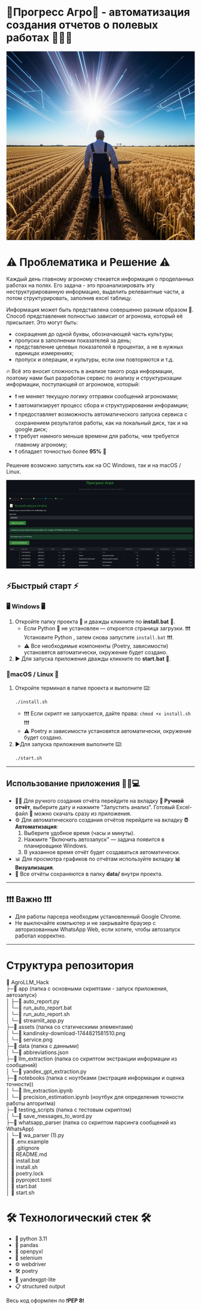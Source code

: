# 🚀Прогресс Агро🚜 - автоматизация создания отчетов о полевых работах 🌿🌾🌻

![Прогресс Агро](https://github.com/OZheRelieV/AgroLLM_Hack/blob/main/assets/kandinsky-download-1744821581510.png)

# ⚠️ Проблематика и Решение ⚠️ 
Каждый день главному агроному стекается информация о проделанных работах на полях. Его задача - это проанализировать эту неструктурированную информацию, выделить релевантные части, а потом структурировать, заполнив excel таблицу.

Информация может быть представлена совершенно разным образом 🤔. Способ представления полностью зависит от агронома, который её присылает.  Это могут быть:
- сокращения до одной буквы, обозначающей часть культуры;
- пропуски в заполнении показателей за день;
- представление целевых показателей в процентах, а не в нужных единицах измерениях;
- пропуск и операции, и культуры, если они повторяются и т.д.

🔥 Всё это вносит сложность в анализе такого рода информации, поэтому нами был разработан сервис по анализу и структуризации информации, поступающей от агрономов, который:
- ❗ не меняет текущую логику отправки сообщений агрономами;
- ❗ автоматизирует процесс сбора и структурировании инфорамции;
- ❗ предоставляет возможность автоматического запуска сервиса с сохранением результатов работы, как на локальный диск, так и на google диск;
- ❗ требует намного меньше времени для работы, чем требуется главному агроному;
- ❗ обладает точностью более **95%** 🎯

Решение возможно запустить как на ОС Windows, так и на macOS / Linux.

![Прогресс Агро](https://github.com/OZheRelieV/AgroLLM_Hack/blob/main/assets/service.png)

## ⚡Быстрый старт ⚡

### 🖥 Windows 🖥 

1. Откройте папку проекта 📁 и дважды кликните по **install.bat** 📄.
   - Если Python 🐍 не установлен — откроется страница загрузки. ❗❗❗ Установите Python , затем снова запустите `install.bat` ❗❗❗.
   - ⚠️ Все необходимые компоненты (Poetry, зависимости) установятся автоматически, окружение будет создано.
2. ▶️ Для запуска приложения дважды кликните по **start.bat** 📄.

### 🐧macOS / Linux 🐧

1. Откройте терминал в папке проекта и выполните ⌨️:
   ```sh
   ./install.sh
   ```
   - ❗❗❗ Если скрипт не запускается, дайте права: `chmod +x install.sh` ❗❗❗
   - ⚠️ Poetry и зависимости установятся автоматически, окружение будет создано.
2. ▶️Для запуска приложения выполните ⌨️:
   ```sh
   ./start.sh
   ```

---

## Использование приложения 🚀🚜💻


- 🧑‍💻 Для ручного создания отчёта перейдите на вкладку **📝 Ручной отчёт**, выберите дату и нажмите "Запустить анализ". Готовый Excel-файл 📄 можно скачать сразу из приложения.
- ⚙️ Для автоматического создания отчётов перейдите на вкладку **⏰ Автоматизация**:
  1. Выберите удобное время (часы и минуты).
  2. Нажмите "Включить автозапуск" — задача появится в планировщике Windows.
  3. В указанное время отчёт будет создаваться автоматически.
- 📊 Для просмотра графиков по отчётам используйте вкладку **📊 Визуализация**.
- 📝 Все отчёты сохраняются в папку **data/** внутри проекта.

---

## ❗❗❗ Важно ❗❗❗

- Для работы парсера необходим установленный Google Chrome.
- Не выключайте компьютер и не закрывайте браузер с авторизованным WhatsApp Web, если хотите, чтобы автозапуск работал корректно.

---

# Структура репозитория
📁 AgroLLM_Hack  
├─📁 app (папка с основными скриптами - запуск приложения, автозапуск)  
│ ├─📄 auto_report.py  
│ └─📄 run_auto_report.bat  
│ └─📄 run_auto_report.sh  
│ └─📄 streamlit_app.py  
├─📁 assets (папка со статическими элементами)  
│ └─📄 kandinsky-download-1744821581510.png  
│ └─📄 service.png  
├─📁 data (папка с данными)  
│ └─📄 abbreviations.json  
├─📁 llm_extraction (папка со скриптом экстракции информации из сообщений)  
│ └─📄 yandex_gpt_extraction.py  
├─📁 notebooks (папка с ноутбками (экстрация информации и оценка точности))  
│ └─📄 llm_extraction.ipynb  
│ └─📄 precision_estimation.ipynb (ноутбук для определения точности работы алгоритма)  
├─📁 testing_scripts (папка с тестовым скриптом)  
│ └─📄 save_messages_to_word.py  
├─📁 whatsapp_parser (папка со скриптом парсинга сообщений из WhatsApp)  
│ └─📄 wa_parser (1).py  
│ 📄 .env.example  
│ 📄 .gitignore  
│ 📄 README.md  
│ 📄 install.bat  
│ 📄 install.sh  
│ 📄 poetry.lock  
│ 📄 pyproject.toml  
│ 📄 start.bat  
│ 📄 start.sh  

# 🛠️ Технологический стек 🛠️ 

- 🐍 python 3.11
- 🐼 pandas
- 📄 openpyxl
- 🤖 selenium
- ⚙️ webdriver
- 🛠️ poetry
- 🧠 yandexgpt-lite
- 📋 structured output

Весь код оформлен по ❗**PEP 8**❗
